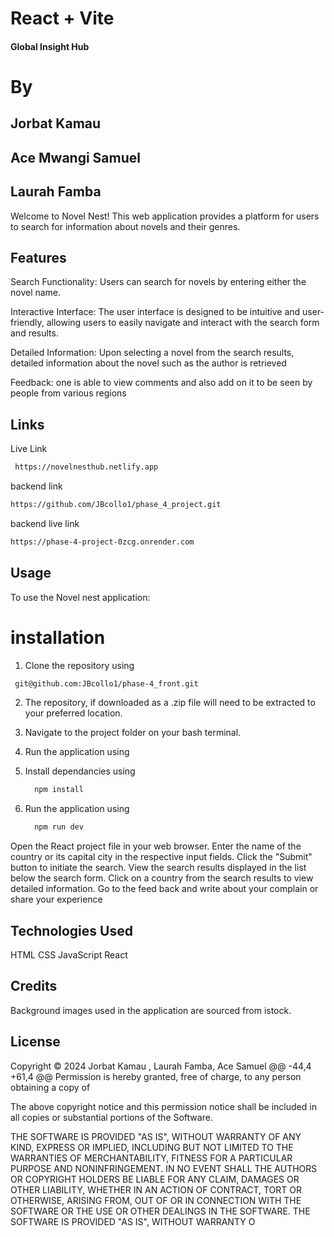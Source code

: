 # React + Vite


#### Global Insight Hub
# By 
  ##    Jorbat Kamau
  ##    Ace Mwangi Samuel
  ##    Laurah Famba
Welcome to Novel Nest! This web application provides a platform for users to search for information about novels and their genres. 

## Features
Search Functionality: Users can search for novels by entering either the novel name.

Interactive Interface: The user interface is designed to be intuitive and user-friendly, allowing users to easily navigate and interact with the search form and results.

Detailed Information: Upon selecting a novel from the search results, detailed information about the novel such as the author is retrieved

Feedback: one is able to view comments and also add on it to be seen by people from various regions

## Links

Live Link
```bash
 https://novelnesthub.netlify.app
```
backend link
```bash
https://github.com/JBcollo1/phase_4_project.git

```
backend live link
```bash
https://phase-4-project-0zcg.onrender.com
```
## Usage
To use the  Novel nest application:

# installation
1. Clone the repository using
```bash
 git@github.com:JBcollo1/phase-4_front.git
```
2. The repository, if downloaded as a .zip file will need to be extracted to your preferred location.

3. Navigate to the project folder on your bash terminal.

4. Run the application using
4. Install dependancies using

    ```bash
      npm install
    ```

5. Run the application using

    ```bash
      npm run dev
    ```
Open the React project file in your web browser.
Enter the name of the country or its capital city in the respective input fields.
Click the "Submit" button to initiate the search.
View the search results displayed in the list below the search form.
Click on a country from the search results to view detailed information.
Go to the feed back and write about your complain or share your experience

## Technologies Used
HTML
CSS
JavaScript
React
## Credits

Background images used in the application are sourced from istock.




## License
Copyright &copy; 2024 Jorbat Kamau , Laurah Famba, Ace Samuel
@@ -44,4 +61,4 @@ Permission is hereby granted, free of charge, to any person obtaining a copy of

The above copyright notice and this permission notice shall be included in all copies or substantial portions of the Software.

THE SOFTWARE IS PROVIDED "AS IS", WITHOUT WARRANTY OF ANY KIND, EXPRESS OR IMPLIED, INCLUDING BUT NOT LIMITED TO THE WARRANTIES OF MERCHANTABILITY, FITNESS FOR A PARTICULAR PURPOSE AND NONINFRINGEMENT. IN NO EVENT SHALL THE AUTHORS OR COPYRIGHT HOLDERS BE LIABLE FOR ANY CLAIM, DAMAGES OR OTHER LIABILITY, WHETHER IN AN ACTION OF CONTRACT, TORT OR OTHERWISE, ARISING FROM, OUT OF OR IN CONNECTION WITH THE SOFTWARE OR THE USE OR OTHER DEALINGS IN THE SOFTWARE.
THE SOFTWARE IS PROVIDED "AS IS", WITHOUT WARRANTY O